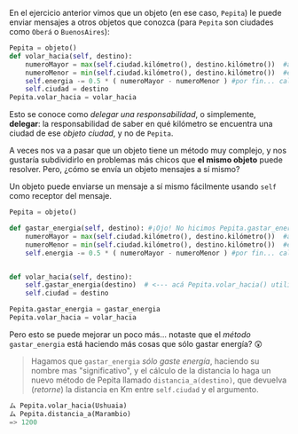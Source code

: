 En el ejercicio anterior vimos que un objeto (en ese caso, `Pepita`) le puede enviar mensajes a otros objetos que conozca (para `Pepita` son  ciudades como `Oberá` o `BuenosAires`):

```python
Pepita = objeto()
def volar_hacia(self, destino):
    numeroMayor = max(self.ciudad.kilómetro(), destino.kilómetro())  #acá Pepita envía dos mensajes... los ves?
    numeroMenor = min(self.ciudad.kilómetro(), destino.kilómetro())  #envía OTROS dos mensajes... 
    self.energia -= 0.5 * ( numeroMayor - numeroMenor ) #por fin... calculamos! OJO con el '-='
    self.ciudad = destino
Pepita.volar_hacia = volar_hacia
```

Esto se conoce como _delegar una responsabilidad_, o simplemente, **delegar**: la responsabilidad de saber en qué kilómetro se encuentra una ciudad de ese _objeto ciudad_, y no de `Pepita`.

A veces nos va a pasar que un objeto tiene un método muy complejo, y nos gustaría subdividirlo en problemas más chicos que **el mismo objeto** puede resolver. Pero, ¿cómo se envía un objeto mensajes a sí mismo?

Un objeto puede enviarse un mensaje a sí mismo fácilmente usando `self` como receptor del mensaje.

```python
Pepita = objeto()

def gastar_energia(self, destino): #¡Ojo! No hicimos Pepita.gastar_energia!(destino)
    numeroMayor = max(self.ciudad.kilómetro(), destino.kilómetro())  #acá Pepita envía dos mensajes... los ves?
    numeroMenor = min(self.ciudad.kilómetro(), destino.kilómetro())  #envía OTROS dos mensajes... 
    self.energia -= 0.5 * ( numeroMayor - numeroMenor ) #por fin... calculamos! OJO con el '-='


def volar_hacia(self, destino):
    self.gastar_energia(destino)  # <--- acá Pepita.volar_hacia() utiliza *otro* método de Pepita
    self.ciudad = destino

Pepita.gastar_energia = gastar_energia
Pepita.volar_hacia = volar_hacia

```

Pero esto se puede mejorar un poco más... notaste que el *método* `gastar_energia` está haciendo más cosas que sólo gastar energía? :astonished:

> Hagamos que `gastar_energia` *sólo gaste energía*, haciendo su nombre mas "significativo", y el cálculo de la distancia lo haga un nuevo método de Pepita llamado `distancia_a(destino)`, que devuelva (*retorne*) la distancia en Km entre `self.ciudad` y el argumento.

```Python
ム Pepita.volar_hacia(Ushuaia)
ム Pepita.distancia_a(Marambio)
=> 1200
```